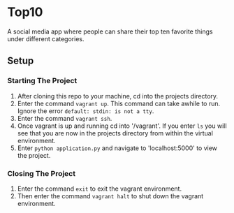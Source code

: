 # Top10
A social media app where people can share their top ten favorite things under different categories.

## Setup
### Starting The Project
1. After cloning this repo to your machine, cd into the projects directory.
2. Enter the command `vagrant up`. This command can take awhile to run. Ignore the error `default: stdin: is not a tty`.
3. Enter the command `vagrant ssh`.
4. Once vagrant is up and running cd into '/vagrant'. If you enter `ls` you will see that you are now in the projects directory from within the virtual environment.
5. Enter `python application.py` and navigate to 'localhost:5000' to view the project.
### Closing The Project
1. Enter the command `exit` to exit the vagrant environment.
2. Then enter the command `vagrant halt` to shut down the vagrant environment.
